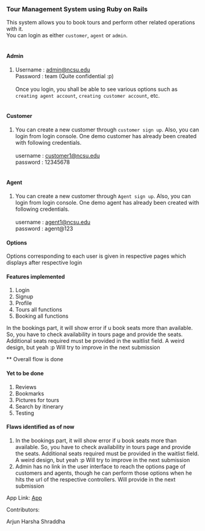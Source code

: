 ### Tour Management System using Ruby on Rails

This system allows you to book tours and perform other related operations with it. <br/>
You can login as either `customer`, `agent` or `admin`. <br/>
<br/>
#### Admin
1. Username : admin@ncsu.edu<br/>
   Password : team (Quite confidential :p) <br/><br/>
   Once you login, you shall be able to see various options such as `creating agent account`, `creating customer account`, etc.<br/><br/>
   
#### Customer
1. You can create a new customer through `customer sign up`.
   Also, you can login from login console. 
   One demo customer has already been created with following credentials.<br/><br/>
   username : customer1@ncsu.edu<br/>
   password : 12345678<br/>
   <br/>
 #### Agent 
 1. You can create a new customer through `Agent sign up`.
    Also, you can login from login console. 
    One demo agent has already been created with following credentials.<br/><br/>
    username : agent1@ncsu.edu<br/>
    password : agent@123<br/>
    
 #### Options
 Options corresponding to each user is given in respective pages which displays after respective login
 
 #### Features implemented
 1) Login<br/>
 2) Signup<br/>
 3) Profile<br/>
 3) Tours all functions<br/>
 4) Booking all functions<br/>
 
 In the bookings part, it will show error if u book seats more than available. So, you have to check availability in tours page and provide the seats. Additional seats required must be provided in the waitlist field. A weird design, but yeah :p Will try to improve in the next submission
 
 ** Overall flow is done
 
 #### Yet to be done
 1) Reviews<br/>
 2) Bookmarks<br/>
 3) Pictures for tours <br/>
 3) Search by itinerary<br/>
 4) Testing<br/>
 
 #### Flaws identified as of now
 
 1) In the bookings part, it will show error if u book seats more than available. So, you have to check availability in tours page and provide the seats. Additional seats required must be provided in the waitlist field. A weird design, but yeah :p Will try to improve in the next submission <br/>
 2) Admin has no link in the user interface to reach the options page of customers and agents, though he can perform those options when he hits the url of the respective controllers. Will provide in the next submission

App Link: [App](https://sleepy-brushlands-90006.herokuapp.com)<br/>

Contributors:

Arjun 
Harsha
Shraddha
